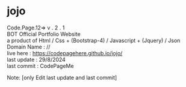 # jojo
Code.Page.12=>  v . 2 . 1 <br>
BOT Official Portfolio Website <br>
a product of Html / Css + (Bootstrap-4) / Javascript + (Jquery) / Json <br>
Domain Name : // <br>
live here : https://codepagehere.github.io/jojo/ <br>
last update : 29/8/2024 <br> 
last commit : CodePageMe


Note: [only Edit last  update and last commit]